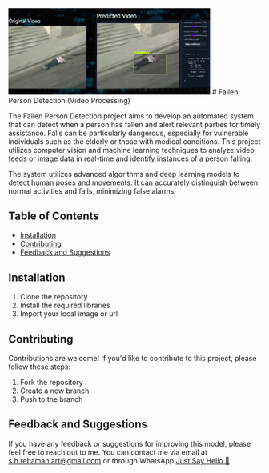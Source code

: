<img src="fallen_person.png" width=80% height=50%>
# Fallen Person Detection (Video Processing)

The Fallen Person Detection project aims to develop an automated system that can detect when a person has fallen and alert relevant parties for timely assistance. Falls can be particularly dangerous, especially for vulnerable individuals such as the elderly or those with medical conditions. This project utilizes computer vision and machine learning techniques to analyze video feeds or image data in real-time and identify instances of a person falling.

The system utilizes advanced algorithms and deep learning models to detect human poses and movements. It can accurately distinguish between normal activities and falls, minimizing false alarms.

## Table of Contents

- [Installation](#installation)
- [Contributing](#contributing)
- [Feedback and Suggestions](#feedback-and-suggestions)
## Installation

 1. Clone the repository
 2. Install the required libraries
 3. Import your local image or url 

## Contributing

Contributions are welcome! If you'd like to contribute to this project, please follow these steps:

 1. Fork the repository
 2. Create a new branch
 3. Push to the branch


## Feedback and Suggestions

If you have any feedback or suggestions for improving this model, please feel free to reach out to me. You can contact me via email at s.h.rehaman.art@gmail.com or through WhatsApp [Just Say Hello 👋 ](https://api.whatsapp.com/send/?phone=919777795786&text=Hello%20Shaikh%20Habibur%20Rehaman,%20I%20get%20this%20no.%20from%20your%20Github%20&type=phone_number&app_absent=0)
